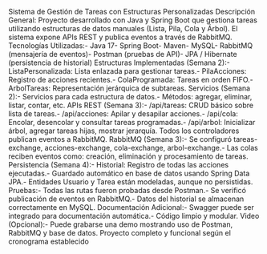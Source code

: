 Sistema de Gestión de Tareas con Estructuras Personalizadas
 Descripción General:
 Proyecto desarrollado con Java y Spring Boot que gestiona tareas utilizando estructuras de datos
 manuales (Lista, Pila, Cola y Árbol). El sistema expone APIs REST y publica eventos a través de
 RabbitMQ.
 Tecnologías Utilizadas:- Java 17- Spring Boot- Maven- MySQL- RabbitMQ (mensajería de eventos)- Postman (pruebas de API)- JPA / Hibernate (persistencia de historial)
 Estructuras Implementadas (Semana 2):- ListaPersonalizada<T>: Lista enlazada para gestionar tareas.- PilaAcciones<T>: Registro de acciones recientes.- ColaProgramada<T>: Tareas en orden FIFO.- ArbolTareas<T>: Representación jerárquica de subtareas.
 Servicios (Semana 2):- Servicios para cada estructura de datos.- Métodos: agregar, eliminar, listar, contar, etc.
APIs REST (Semana 3):- /api/tareas: CRUD básico sobre lista de tareas.- /api/acciones: Apilar y desapilar acciones.- /api/cola: Encolar, desencolar y consultar tareas programadas.- /api/arbol: Inicializar árbol, agregar tareas hijas, mostrar jerarquía.
 Todos los controladores publican eventos a RabbitMQ.
 RabbitMQ (Semana 3):- Se configuró tareas-exchange, acciones-exchange, cola-exchange, arbol-exchange.- Las colas reciben eventos como: creación, eliminación y procesamiento de tareas.
 Persistencia (Semana 4):- Historial: Registro de todas las acciones ejecutadas.- Guardado automático en base de datos usando Spring Data JPA.- Entidades Usuario y Tarea están modeladas, aunque no persistidas.
 Pruebas:- Todas las rutas fueron probadas desde Postman.- Se verificó publicación de eventos en RabbitMQ.- Datos del historial se almacenan correctamente en MySQL.
 Documentación Adicional:- Swagger puede ser integrado para documentación automática.- Código limpio y modular.
Video (Opcional):- Puede grabarse una demo mostrando uso de Postman, RabbitMQ y base de datos.
 Proyecto completo y funcional según el cronograma establecido
